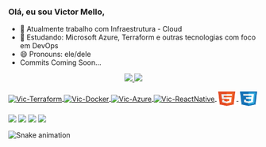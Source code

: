 ### Olá, eu sou Victor Mello, 

- 🔭 Atualmente trabalho com Infraestrutura - Cloud
- 🌱 Estudando: Microsoft Azure, Terraform e outras tecnologias com foco em DevOps
- 😄 Pronouns: ele/dele
- Commits Coming Soon...

<div align="center">
  <a href="https://github.com/zHazyMoon">
  <img height="150em" src="https://github-readme-stats.vercel.app/api?username=zHazyMoon&show_icons=true&theme=dracula&include_all_commits=true&count_private=true">
  <img height="150em" src="https://github-readme-stats.vercel.app/api/top-langs/?username=zHazyMoon&layout=compact&langs_count=7&theme=dracula">
</div>
  
  <div style="display: inline_block"><br>
    <img align="center" alt="Vic-Terraform" height"30" width="40" src="https://cdn.jsdelivr.net/gh/devicons/devicon/icons/terraform/terraform-original.svg">
    <img align="center" alt="Vic-Docker" height"30" width="40" src="https://cdn.jsdelivr.net/gh/devicons/devicon/icons/docker/docker-original.svg">
    <img align="center" alt="Vic-Azure" height"30" width="40" src="https://cdn.jsdelivr.net/gh/devicons/devicon/icons/azure/azure-original.svg">         
    <img align="center" alt="Vic-ReactNative" height"30" width="40" src="https://cdn.jsdelivr.net/gh/devicons/devicon/icons/react/react-original.svg">
    <img align="center" alt="Vic--HTML" height="30" width="40" src="https://raw.githubusercontent.com/devicons/devicon/master/icons/html5/html5-original.svg">
    <img align="center" alt="Vic-CSS" height="30" width="40" src="https://raw.githubusercontent.com/devicons/devicon/master/icons/css3/css3-original.svg">
  </div><br>
            
  <div>
     <a href="https://instagram.com/projectv1ctor" target="_blank"><img src="https://img.shields.io/badge/-Instagram-%23E4405F?style=for-the-badge&logo=instagram&logoColor=white" target="_blank"></a>
  <a href = "victormellomm@gmail.com"><img src="https://img.shields.io/badge/-Gmail-%23333?style=for-the-badge&logo=gmail&logoColor=white" target="_blank"></a>
  <a href="https://www.linkedin.com/in/p4ulo-v1ctor-m3llo-m4cedo-m0ura" target="_blank"><img src="https://img.shields.io/badge/-LinkedIn-%230077B5?style=for-the-badge&logo=linkedin&logoColor=white" target="_blank"></a> 
    <a href="https://discord.gg/uWY9GHskfC" target="_blank"><img src="https://img.shields.io/badge/Discord-7289DA?style=for-the-badge&logo=discord&logoColor=white" target="_blank"></a> 
  </div>
  
  ![Snake animation](https://github.com/zHazyMoon/zHazyMoon/blob/output/github-contribution-grid-snake.svg)
